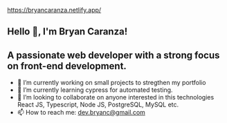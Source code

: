 https://bryancaranza.netlify.app/

## Hello 👋, I'm Bryan Caranza!

## A passionate web developer with a strong focus on front-end development.

- 🔭 I’m currently working on small projects to stregthen my portfolio
- 🌱 I’m currently learning cypress for automated testing.
- 👯 I’m looking to collaborate on anyone interested in this technologies React JS, Typescript, Node JS, PostgreSQL, MySQL etc.
- 📫 How to reach me: dev.bryanc@gmail.com
